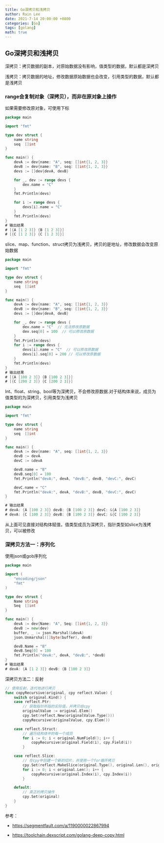 ```yaml
---
title: Go深拷贝和浅拷贝
author: Rain Lee
date: 2021-7-14 20:00:00 +0800
categories: [Go]
tags: [golang]
math: true
---
```


## Go深拷贝和浅拷贝

深拷贝：拷贝数据的副本，对原始数据没有影响，值类型的数据，默认都是深拷贝

浅拷贝：拷贝数据的地址，修改数据原始数据也会改变，引用类型的数据，默认都是浅拷贝

### range会复制对象（深拷贝），而非在原对象上操作

如果需要修改原对象，可使用下标

```go
package main

import "fmt"

type dev struct {
	name string
	seq  []int
}

func main() {
	devA := dev{name: "A", seq: []int{1, 2, 3}}
	devB := dev{name: "B", seq: []int{1, 2, 3}}
	devs := []dev{devA, devB}

	for _, dev := range devs {
		dev.name = "C"
	}
	fmt.Println(devs)

	for i := range devs {
		devs[i].name = "C"
	}
	fmt.Println(devs)
}
# 输出结果
# [{A [1 2 3]} {B [1 2 3]}]
# [{C [1 2 3]} {C [1 2 3]}]
```

slice、map、function、struct拷贝为浅拷贝，拷贝的是地址，修改数据会改变原始数据

```go
package main

import "fmt"

type dev struct {
	name string
	seq  []int
}

func main() {
	devA := dev{name: "A", seq: []int{1, 2, 3}}
	devB := dev{name: "B", seq: []int{1, 2, 3}}
	devs := []dev{devA, devB}

	for _, dev := range devs {
		dev.name = "C"  // 无法修改原数据
		dev.seq[0] = 100  // 可以修改原数据
	}
	fmt.Println(devs)
	for i := range devs {
		devs[i].name = "C"  // 可以修改原数据
		devs[i].seq[0] = 200 // 可以修改原数据
	}
	fmt.Println(devs)
}
# 输出结果
# [{A [100 2 3]} {B [100 2 3]}]
# [{C [200 2 3]} {C [200 2 3]}]
```

Int、float、string、bool等为深拷贝，不会修改原数据.对于结构体来说，成员为值类型的为深拷贝，引用类型为浅拷贝

```go
package main

import "fmt"

type dev struct {
	name string
	seq  []int
}

func main() {
	devA := dev{name: "A", seq: []int{1, 2, 3}}
	devB := devA
	devC := &devA

	devB.name = "B"  
	devB.seq[0] = 100
	fmt.Println("devA:", devA, "devB:", devB, "devC:", devC)

	devC.name = "C"
	fmt.Println("devA:", devA, "devB:", devB, "devC:", devC)
}

# 输出结果
# devA: {A [100 2 3]} devB: {B [100 2 3]} devC: &{A [100 2 3]}
# devA: {C [100 2 3]} devB: {B [100 2 3]} devC: &{C [100 2 3]}
```

从上面可见直接对结构体赋值，值类型成员为深拷贝，指针类型如slice为浅拷贝，可以被修改

### 深拷贝方法一：序列化

使用json或gob序列化

```go
package main

import (
	"encoding/json"
	"fmt"
)

type dev struct {
	Name string
	Seq  []int
}

func main() {
	devA := dev{Name: "A", Seq: []int{1, 2, 3}}
	devB := new(dev)
	buffer, _ := json.Marshal(&devA)
	json.Unmarshal([]byte(buffer), devB)

	devB.Name = "B"
	devB.Seq[0] = 100
	fmt.Println("devA:", devA, "devB:", *devB)
}
# 输出结果
# devA: {A [1 2 3]} devB: {B [100 2 3]}
```

深拷贝方法二：反射

```go
// 使用反射，迭代地进行拷贝
func copyRecursive(original, cpy reflect.Value) {
	switch original.Kind() {
	case reflect.Ptr:
		// 获取指针所指的实际值，并拷贝给cpy
		originalValue := original.Elem()
		cpy.Set(reflect.New(originalValue.Type()))
		copyRecursive(originalValue, cpy.Elem())

	case reflect.Struct:
		// 遍历结构体中的每一个成员
		for i := 0; i < original.NumField(); i++ {
			copyRecursive(original.Field(i), cpy.Field(i))
		}

	case reflect.Slice:
		// 在cpy中创建一个新的切片，并使用一个for循环拷贝
		cpy.Set(reflect.MakeSlice(original.Type(), original.Len(), original.Cap()))
		for i := 0; i < original.Len(); i++ {
			copyRecursive(original.Index(i), cpy.Index(i))
		}

	default:
		// 真正的拷贝操作
		cpy.Set(original)
	}
}
```



参考：

* https://segmentfault.com/a/1190000022867994

* https://toolchain.dexscript.com/golang-deep-copy.html